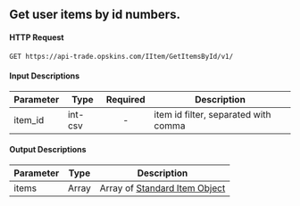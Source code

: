 ## Get user items by id numbers.

#### HTTP Request

`GET https://api-trade.opskins.com/IItem/GetItemsById/v1/`

#### Input Descriptions

Parameter | Type | Required   | Description
--------- | -----| :--------: | -----------
item_id| int-csv | - | item id filter, separated with comma

#### Output Descriptions
Parameter | Type | Description
--------- | ---- | -----------
items | Array | Array of [Standard Item Object](/IItem.md#standard-item-object)

